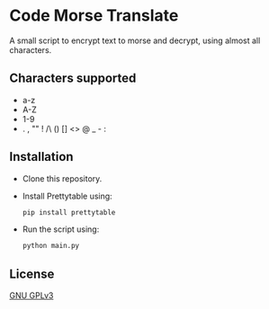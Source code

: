 # Code Morse Translate

A small script to encrypt text to morse and decrypt, using almost all characters.

## Characters supported

-   a-z
-   A-Z
-   1-9
-   . , "" ! /\ () [] <> @ \_ - :

## Installation

-   Clone this repository.
-   Install Prettytable using:

    ```bash
    pip install prettytable
    ```

-   Run the script using:
    ```bash
    python main.py
    ```

## License

[GNU GPLv3](https://choosealicense.com/licenses/gpl-3.0/)
